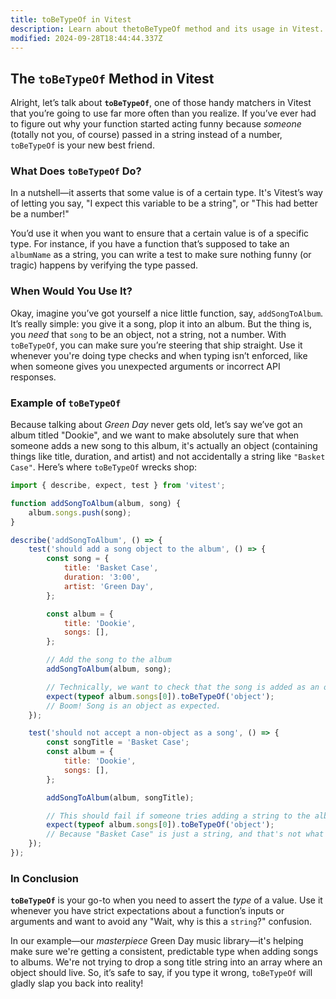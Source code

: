 ```yaml
---
title: toBeTypeOf in Vitest
description: Learn about thetoBeTypeOf method and its usage in Vitest.
modified: 2024-09-28T18:44:44.337Z
---
```


## The `toBeTypeOf` Method in Vitest

Alright, let’s talk about **`toBeTypeOf`**, one of those handy matchers in Vitest that you’re going to use far more often than you realize. If you’ve ever had to figure out why your function started acting funny because *someone* (totally not you, of course) passed in a string instead of a number, `toBeTypeOf` is your new best friend.

### What Does `toBeTypeOf` Do?

In a nutshell—it asserts that some value is of a certain type. It's Vitest’s way of letting you say, "I expect this variable to be a string", or "This had better be a number!"

You’d use it when you want to ensure that a certain value is of a specific type. For instance, if you have a function that’s supposed to take an `albumName` as a string, you can write a test to make sure nothing funny (or tragic) happens by verifying the type passed.

### When Would You Use It?

Okay, imagine you’ve got yourself a nice little function, say, `addSongToAlbum`. It’s really simple: you give it a song, plop it into an album. But the thing is, you *need* that `song` to be an object, not a string, not a number. With `toBeTypeOf`, you can make sure you’re steering that ship straight. Use it whenever you're doing type checks and when typing isn’t enforced, like when someone gives you unexpected arguments or incorrect API responses.

### Example of `toBeTypeOf`

Because talking about *Green Day* never gets old, let’s say we’ve got an album titled "Dookie", and we want to make absolutely sure that when someone adds a new song to this album, it's actually an object (containing things like title, duration, and artist) and not accidentally a string like `"Basket Case"`. Here’s where `toBeTypeOf` wrecks shop:

```js
import { describe, expect, test } from 'vitest';

function addSongToAlbum(album, song) {
	album.songs.push(song);
}

describe('addSongToAlbum', () => {
	test('should add a song object to the album', () => {
		const song = {
			title: 'Basket Case',
			duration: '3:00',
			artist: 'Green Day',
		};

		const album = {
			title: 'Dookie',
			songs: [],
		};

		// Add the song to the album
		addSongToAlbum(album, song);

		// Technically, we want to check that the song is added as an object
		expect(typeof album.songs[0]).toBeTypeOf('object');
		// Boom! Song is an object as expected.
	});

	test('should not accept a non-object as a song', () => {
		const songTitle = 'Basket Case';
		const album = {
			title: 'Dookie',
			songs: [],
		};

		addSongToAlbum(album, songTitle);

		// This should fail if someone tries adding a string to the album
		expect(typeof album.songs[0]).toBeTypeOf('object');
		// Because "Basket Case" is just a string, and that's not what we're after.
	});
});
```

### In Conclusion

**`toBeTypeOf`** is your go-to when you need to assert the *type* of a value. Use it whenever you have strict expectations about a function’s inputs or arguments and want to avoid any "Wait, why is this a `string`?" confusion.

In our example—our *masterpiece* Green Day music library—it's helping make sure we're getting a consistent, predictable type when adding songs to albums. We're not trying to drop a song title string into an array where an object should live. So, it’s safe to say, if you type it wrong, `toBeTypeOf` will gladly slap you back into reality!

```ts
```
